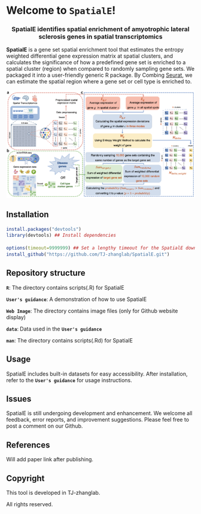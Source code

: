 # Welcome to **`SpatialE`**!

<p align="center">
  <h3 align="center">SpatialE identifies spatial enrichment of amyotrophic lateral sclerosis genes in spatial transcriptomics</h3>
</p>

**SpatialE** is a gene set spatial enrichment tool that estimates the entropy weighted differential gene expression matrix at spatial clusters, and calculates the significance of how a predefined gene set is enriched to a spatial cluster (region) when compared to randomly sampling gene sets. We packaged it into a user-friendly generic R package. By Combing [Seurat](https://satijalab.org/seurat/index.html), we can estimate the spatial region where a gene set or cell type is enriched to.

<img src="https://github.com/TJ-zhanglab/SpatialE/blob/master/Web%20Image/SpatialE%20workflow.png" width="1000"/>

## Installation

```r
install.packages("devtools")
library(devtools) ## Install dependencies

options(timeout=9999999) ## Set a lengthy timeout for the SpatialE download.
install_github("https://github.com/TJ-zhanglab/SpatialE.git")
```

## Repository structure

**`R`**: The directory contains scripts(.R) for SpatialE

**`User's guidance`**: A demonstration of how to use SpatialE

**`Web Image`**: The directory contains image files (only for Github website display)

**`data`**: Data used in the **`User's guidance`**

**`man`**: The directory contains scripts(.Rd) for SpatialE

## Usage

SpatialE includes built-in datasets for easy accessibility. After installation, refer to the **`User's guidance`** for usage instructions.

## Issues

SpatialE is still undergoing development and enhancement. We welcome all feedback, error reports, and improvement suggestions. Please feel free to post a comment on our Github.

## References

Will add paper link after publishing.

## Copyright

This tool is developed in TJ-zhanglab.

All rights reserved.


